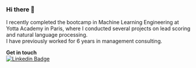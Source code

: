### Hi there 👋
I recently completed the bootcamp in Machine Learning Engineering at Yotta Academy in Paris, where I conducted several projects on lead scoring and natural language processing.  
I have previously worked for 6 years in management consulting. 

**Get in touch**  
[![Linkedin Badge](https://img.shields.io/badge/-Jerome_Blin-3366CC?style=flat-square&logo=Linkedin&logoColor=white&link=https://www.linkedin.com/in/blinjrm/)](https://www.linkedin.com/in/blinjrm/)



<!--
**blinjrm/blinjrm** is a ✨ _special_ ✨ repository because its `README.md` (this file) appears on your GitHub profile.

Here are some ideas to get you started:

- 🔭 I’m currently working on ...
- 🌱 I’m currently learning ...
- 👯 I’m looking to collaborate on ...
- 🤔 I’m looking for help with ...
- 💬 Ask me about ...
- 📫 How to reach me: ...
- 😄 Pronouns: ...
- ⚡ Fun fact: ...
-->
